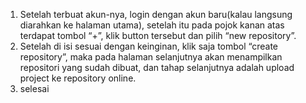1. Setelah terbuat akun-nya, login dengan akun baru(kalau langsung diarahkan ke halaman utama), setelah itu pada pojok kanan atas terdapat tombol “+”, klik button tersebut dan pilih “new repository”.
2. Setelah di isi sesuai dengan keinginan, klik saja tombol “create repository”, maka pada halaman selanjutnya akan menampilkan repositori yang sudah dibuat, dan tahap selanjutnya adalah upload project ke repository online.
3. selesai 
